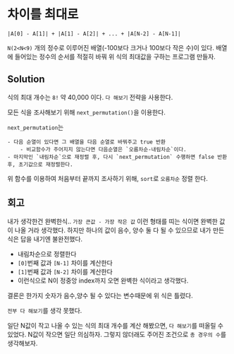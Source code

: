 # 차이를 최대로

```
|A[0] - A[1]| + |A[1] - A[2]| + ... + |A[N-2] - A[N-1]|
```

`N(2<N<9)` 개의 정수로 이루어진 배열(-100보다 크거나 100보다 작은 수)이 있다.
배열에 들어있는 정수의 순서를 적절히 바꿔 위 식의 최대값을 구하는 프로그램 만들자.

## Solution

식의 최대 개수는 `8!` 약 40,000 이다. `다 해보기` 전략을 사용한다.

모든 식을 조사해보기 위해 `next_permutation()`을 이용한다.

`next_permutation`는

	- 다음 순열이 있다면 그 배열을 다음 순열로 바꿔주고 true 반환
		- 비교함수가 주어지지 않는다면 다음순열은 `오름차순-내림차순`이다.
	- 마지막인 `내림차순`으로 재정렬 후, 다시 `next_permutation` 수행하면 false 반환 후, 초기값으로 재정렬한다.

위 함수를 이용하여 처음부터 끝까지 조사하기 위해, `sort`로 `오름차순` 정렬 한다.

## 회고

내가 생각한건 완벽한식.. 
`가장 큰값 - 가장 작은 값` 이런 형태를 띠는 식이면 완벽한 값이 나올 거라 생각했다. 하지만 하나의 값이 음수, 양수 둘 다 될 수 있으므로 내가 만든 식은 답을 내기엔 불완전했다.

- 내림차순으로 정렬한다
- `[0]`번째 값과 `[N-1]` 차이를 계산한다
- `[1]`번째 값과 `[N-2]` 차이를 계산한다
- 이런식으로 N이 정중앙 index까지 오면 완벽한 식이라고 생각했다.

결론은 한가지 숫자가 음수,양수 될 수 있다는 변수때문에 위 식은 틀렸다.

`전부 다 해보기`를 생각 못했다.

일단 N값이 작고 나올 수 있는 식의 최대 개수를 계산 해봤으면, `다 해보기`를 떠올릴 수 있었다. N값이 작으면 일단 의심하자. 그렇지 않더래도 주어진 조건으로 `총 경우의 수`를 생각해보자.
